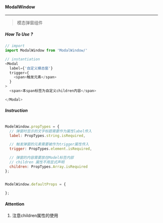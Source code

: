 #### ModalWindow
_________________
>模态弹窗组件

##### How To Use ?
```js
// import
import ModalWindow from 'ModalWindow/'

// instantiation
<Modal
  label={'自定义模态窗'}
  trigger={
    <span>触发元素</span>
  }
> 
  <span>本span标签为自定义children内容</span>

</Modal>

```

##### Instruction
```js

ModelWindow.propTypes = {
  // 弹窗时显示的文字标题需要作为属性label传入
  label: PropTypes.string.isRequired,

  // 触发弹窗的元素需要被作为trigger属性传入
  trigger: PropTypes.element.isRequired,

  // 弹窗的内容需要放在Model标签内部
  // children 属性不用显式声明
  children: PropTypes.Array.isRequired  
};


ModelWindow.defaultProps = {

};
```

#### Attention
1. 注意children属性的使用
